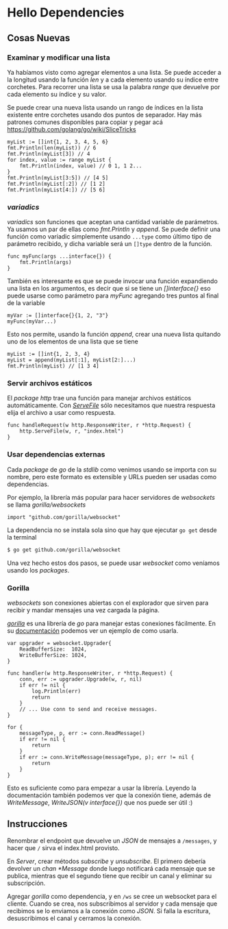 # Hello Dependencies

## Cosas Nuevas

### Examinar y modificar una lista

Ya habíamos visto como agregar elementos a una lista. Se puede acceder a
la longitud usando la función _len_ y a cada elemento usando su índice
entre corchetes. Para recorrer una lista se usa la palabra _range_ que
devuelve por cada elemento su índice y su valor.

Se puede crear una nueva lista usando un rango de índices en la lista
existente entre corchetes usando dos puntos de separador. Hay más
patrones comunes disponibles para copiar y pegar acá
https://github.com/golang/go/wiki/SliceTricks

```golang
myList := []int{1, 2, 3, 4, 5, 6}
fmt.Println(len(myList)) // 6
fmt.Println(myList[3]) // 4
for index, value := range myList {
	fmt.Println(index, value) // 0 1, 1 2...
}
fmt.Println(myList[3:5]) // [4 5]
fmt.Println(myList[:2]) // [1 2]
fmt.Println(myList[4:]) // [5 6]
```

### _variadics_

_variadics_ son funciones que aceptan una cantidad variable de
parámetros. Ya usamos un par de ellas como _fmt.Println_ y _append_. Se
puede definir una función como variadic simplemente usando `...type`
como último tipo de parámetro recibido, y dicha variable será un
`[]type` dentro de la función.

```golang
func myFunc(args ...interface{}) {
	fmt.Println(args)
}
```

También es interesante es que se puede invocar una función expandiendo
una lista en los argumentos, es decir que si se tiene un _[]interface{}_
eso puede usarse como parámetro para _myFunc_ agregando tres puntos
al final de la variable

```golang
myVar := []interface{}{1, 2, "3"}
myFunc(myVar...)
```

Esto nos permite, usando la función _append_, crear una nueva lista
quitando uno de los elementos de una lista que se tiene

```golang
myList := []int{1, 2, 3, 4}
myList = append(myList[:1], myList[2:]...)
fmt.Println(myList) // [1 3 4]
```

### Servir archivos estáticos

El _package_ _http_ trae una función para manejar archivos estáticos
automáticamente. Con
[_ServeFile_](https://golang.org/pkg/net/http/#ServeFile) sólo
necesitamos que nuestra respuesta elija el archivo a usar como
respuesta.

```golang
func handleRequest(w http.ResponseWriter, r *http.Request) {
	http.ServeFile(w, r, "index.html")
}
```

### Usar dependencias externas

Cada _package_ de _go_ de la _stdlib_ como venimos usando se importa con
su nombre, pero este formato es extensible y URLs pueden ser usadas
como dependencias.

Por ejemplo, la librería más popular para hacer servidores de _websockets_
se llama _gorilla/websockets_

```golang
import "github.com/gorilla/websocket"
```

La dependencia no se instala sola sino que hay que ejecutar `go get`
desde la terminal

```bash
$ go get github.com/gorilla/websocket
```

Una vez hecho estos dos pasos, se puede usar _websocket_ como veníamos
usando los _packages_.

### Gorilla

_websockets_ son conexiones abiertas con el explorador que sirven para
recibir y mandar mensajes una vez cargada la página.

[_gorilla_](https://github.com/gorilla/websocket) es una librería de
_go_ para manejar estas conexiones fácilmente. En su
[documentación](https://godoc.org/github.com/gorilla/websocket)
podemos ver un ejemplo de como usarla.

```golang
var upgrader = websocket.Upgrader{
	ReadBufferSize:  1024,
	WriteBufferSize: 1024,
}

func handler(w http.ResponseWriter, r *http.Request) {
	conn, err := upgrader.Upgrade(w, r, nil)
	if err != nil {
		log.Println(err)
		return
	}
	// ... Use conn to send and receive messages.
}
```

```golang
for {
	messageType, p, err := conn.ReadMessage()
	if err != nil {
		return
	}
	if err := conn.WriteMessage(messageType, p); err != nil {
		return
	}
}
```

Esto es suficiente como para empezar a usar la librería. Leyendo la
documentación también podemos ver que la conexión tiene,
además de _WriteMessage_, _WriteJSON(v interface{})_ que nos puede ser útil :)

## Instrucciones

Renombrar el endpoint que devuelve un _JSON_ de mensajes a `/messages`,
y hacer que `/` sirva el index.html provisto.

En _Server_, crear métodos _subscribe_ y _unsubscribe_. El primero
debería devolver un _chan \*Message_ donde luego notificará cada mensaje que
se publica, mientras que el segundo tiene que recibir un canal y
eliminar su subscripción.

Agregar _gorilla_ como dependencia, y en `/ws` se cree un websocket
para el cliente. Cuando se crea, nos subscribimos al servidor y cada
mensaje que recibimos se lo enviamos a la conexión como _JSON_. Si falla
la escritura, desuscribimos el canal y cerramos la conexión.
